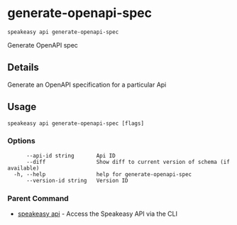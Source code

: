 # generate-openapi-spec  
`speakeasy api generate-openapi-spec`  


Generate OpenAPI spec  

## Details

Generate an OpenAPI specification for a particular Api

## Usage

```
speakeasy api generate-openapi-spec [flags]
```

### Options

```
      --api-id string       Api ID
      --diff                Show diff to current version of schema (if available)
  -h, --help                help for generate-openapi-spec
      --version-id string   Version ID
```

### Parent Command

* [speakeasy api](README.md)	 - Access the Speakeasy API via the CLI
